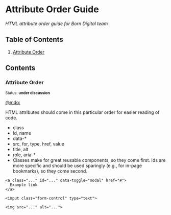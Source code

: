 # Attribute Order Guide

*HTML attribute order guide for Born Digital team*

## Table of Contents

  1. [Attribute Order](#attribute-order)
  
  
## Contents

### Attribute Order

<sup>Status: **under discussion** </sup>

[@mdo:](http://codeguide.co/#html-attribute-order)

HTML attributes should come in this particular order for easier reading of code.
<ul>
<li> class </li>
<li> id, name </li>
<li> data-* </li>
<li> src, for, type, href, value </li>
<li> title, alt </li>
<li> role, aria-* </li>
<li> Classes make for great reusable components, so they come first. Ids are more specific and should be used sparingly (e.g., for in-page bookmarks), so they come second. </li>
</ul>

```
<a class="..." id="..." data-toggle="modal" href="#">
  Example link
</a>

<input class="form-control" type="text">

<img src="..." alt="...">
```
